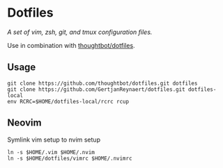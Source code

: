 Dotfiles
========

*A set of vim, zsh, git, and tmux configuration files.*

Use in combination with [thoughtbot/dotfiles](https://github.com/thoughtbot/dotfiles).

## Usage

```
git clone https://github.com/thoughtbot/dotfiles.git dotfiles
git clone https://github.com/GertjanReynaert/dotfiles.git dotfiles-local
env RCRC=$HOME/dotfiles-local/rcrc rcup
```

## Neovim

Symlink vim setup to nvim setup

```
ln -s $HOME/.vim $HOME/.nvim
ln -s $HOME/dotfiles/vimrc $HOME/.nvimrc
```
